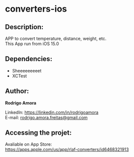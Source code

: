 # converters-ios
Description:
------------
APP to convert temperature, distance, weight, etc.<br>
This App run from iOS 15.0

Dependencies:
-------------
* Sheeeeeeeeet
* XCTest

Author:
-------
<b>Rodrigo Amora</b>

LinkedIn: https://linkedin.com/in/rodrigoamora <br>
E-mail: rodrigo.amora.freitas@gmail.com

Accessing the projet:
---------------------
Avaliable on App Store: <br>
https://apps.apple.com/us/app/rlaf-converters/id6468321913
